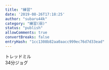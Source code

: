 ```yaml
---
title: "練習"
date: '2019-08-26T17:18:25'
author: "subaru44k"
category: "練習(弱)"
status: "publish"
allowComments: true
convertBreaks: false
entryHash: "1cc1308b82aa0aacc999ec76d7d33ead"
---
```

トレッドミル<br>
34分ジョグ
